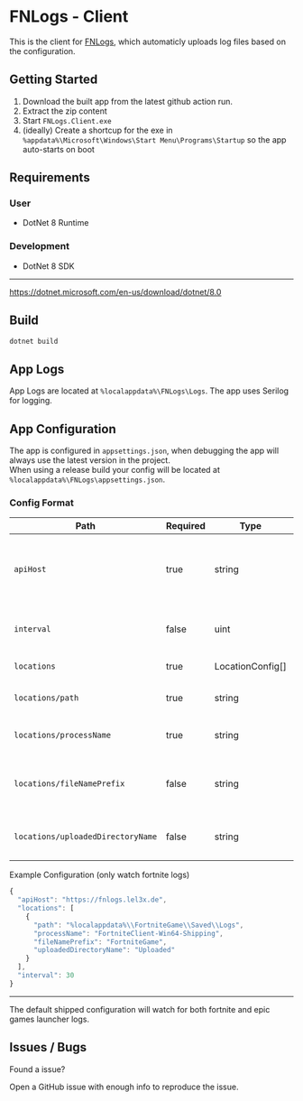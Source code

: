 # FNLogs - Client

This is the client for [FNLogs](https://github.com/LeleDerGrasshalmi/fn-logs), which automaticly uploads log files based on the configuration.

## Getting Started

1. Download the built app from the latest github action run.
2. Extract the zip content
3. Start `FNLogs.Client.exe`
4. (ideally) Create a shortcup for the exe in `%appdata%\Microsoft\Windows\Start Menu\Programs\Startup` so the app auto-starts on boot

## Requirements

### User

- DotNet 8 Runtime

### Development

- DotNet 8 SDK

---

https://dotnet.microsoft.com/en-us/download/dotnet/8.0

## Build

```bash
dotnet build
```

## App Logs

App Logs are located at `%localappdata%\FNLogs\Logs`. The app uses Serilog for logging.

## App Configuration

The app is configured in `appsettings.json`, when debugging the app will always use the latest version in the project. <br/>
When using a release build your config will be located at `%localappdata%\FNLogs\appsettings.json`.

### Config Format

| Path                              | Required | Type             | Description                                                                                                    |
| --------------------------------- | -------- | ---------------- | -------------------------------------------------------------------------------------------------------------- |
| `apiHost`                         | true     | string           | This is the backend host, for the hosted version use `https://fnlogs.lel3x.de`, which is also the default host |
| `interval`                        | false    | uint             | The interval **in minutes** in which logs are validated and uploaded, defaults to 30 minutes                   |
| `locations`                       | true     | LocationConfig[] | This is the list of log directories to watch                                                                   |
| `locations/path`                  | true     | string           | The directory of the logs, you may use the `%localappdata%` variable                                           |
| `locations/processName`           | true     | string           | Logs wont be uploaded while this process is running                                                            |
| `locations/fileNamePrefix`        | false    | string           | Prefix for log files, e.g. "FortniteGame" for Fortnite, very much recommended to not upload non UE log files   |
| `locations/uploadedDirectoryName` | false    | string           | The directory that uploaded logs will be moved to, defaults to `Uploaded`                                      |

Example Configuration (only watch fortnite logs)

```js
{
  "apiHost": "https://fnlogs.lel3x.de",
  "locations": [
    {
      "path": "%localappdata%\\FortniteGame\\Saved\\Logs",
      "processName": "FortniteClient-Win64-Shipping",
      "fileNamePrefix": "FortniteGame",
      "uploadedDirectoryName": "Uploaded"
    }
  ],
  "interval": 30
}
```

---

The default shipped configuration will watch for both fortnite and epic games launcher logs.

## Issues / Bugs

Found a issue?

Open a GitHub issue with enough info to reproduce the issue.
